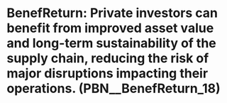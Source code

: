 # BenefReturn: __Private investors can benefit from improved asset value and long-term sustainability of the supply chain, reducing the risk of major disruptions impacting their operations.__ (PBN__BenefReturn_18)

